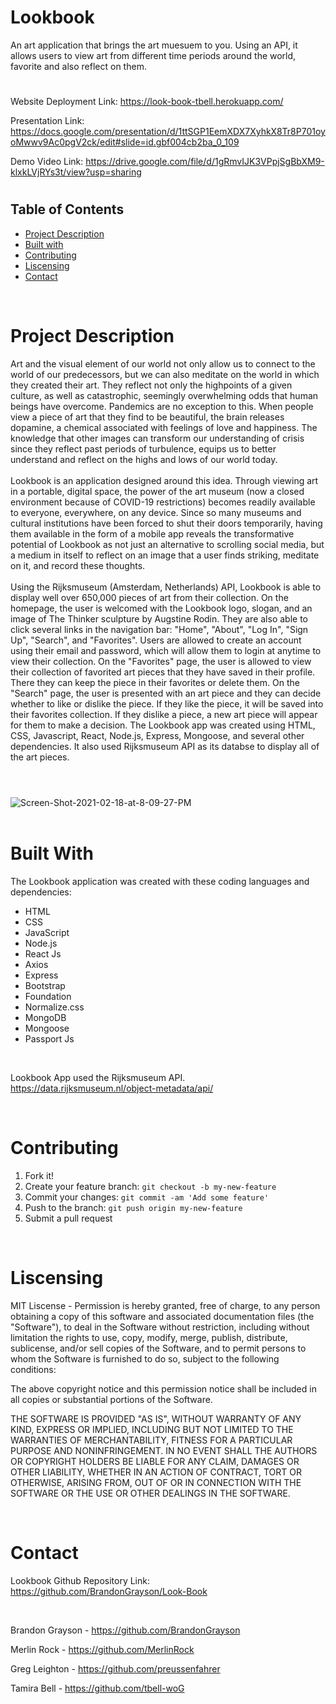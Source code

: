 # Lookbook
 An art application that brings the art muesuem to you. Using an API, it allows users to view art from different time periods around the world, favorite and also reflect on them. 
#

Website Deployment Link: https://look-book-tbell.herokuapp.com/

Presentation Link: https://docs.google.com/presentation/d/1ttSGP1EemXDX7XyhkX8Tr8P701oyoMwwv9Ac0pgV2ck/edit#slide=id.gbf004cb2ba_0_109

Demo Video Link: https://drive.google.com/file/d/1gRmvIJK3VPpjSgBbXM9-klxkLVjRYs3t/view?usp=sharing
#
## Table of Contents
* [Project Description](#description)
* [Built with](#installation)
* [Contributing](#contributing)
* [Liscensing](#liscensing)
* [Contact](#contact)

<br>

# Project Description
Art and the visual element of our world not only allow us to connect to the world of our predecessors, but we can also meditate on the world in which they created their art. They reflect not only the highpoints of a given culture, as well as catastrophic, seemingly overwhelming odds that human beings have overcome. Pandemics are no exception to this. When people view a piece of art that they find to be beautiful, the brain releases dopamine, a chemical associated with feelings of love and happiness. The knowledge that other images can transform our understanding of crisis since they reflect past periods of turbulence, equips us to better understand and reflect on the highs and lows of our world today. 
<br>
<br>
Lookbook is an application designed around this idea. Through viewing art in a portable, digital space, the power of the art museum (now a closed environment because of COVID-19 restrictions) becomes readily available to everyone, everywhere, on any device. Since so many museums and cultural institutions have been forced to shut their doors temporarily, having them available in the form of a mobile app reveals the transformative potential of Lookbook as not just an alternative to scrolling social media, but a medium in itself to reflect on an image that a user finds striking, meditate on it, and record these thoughts.
<br>
<br>
 Using the Rijksmuseum (Amsterdam, Netherlands) API, Lookbook is able to display well over 650,000 pieces of art from their collection. On the homepage, the user is welcomed with the Lookbook logo, slogan, and an image of The Thinker sculpture by Augstine Rodin. They are also able to click several links in the navigation bar: "Home", "About", "Log In", "Sign Up", "Search", and "Favorites". Users are allowed to create an account using their email and password, which will allow them to login at anytime to view their collection. On the "Favorites" page, the user is allowed to view their collection of favorited art pieces that they have saved in their profile. There they can keep the piece in their favorites or delete them. On the "Search" page, the user is presented with an art piece and they can decide whether to like or dislike the piece. If they like the piece, it will be saved into their favorites collection. If they dislike a piece, a new art piece will appear for them to make a decision. The Lookbook app was created using HTML, CSS, Javascript, React, Node.js, Express, Mongoose, and several other dependencies. It also used Rijksmuseum API as its databse to display all of the art pieces.
#
<br>

<img src="https://i.ibb.co/MMwk2nz/Screen-Shot-2021-02-18-at-8-09-27-PM.png" alt="Screen-Shot-2021-02-18-at-8-09-27-PM" border="0">
<br>
<br>


# Built With
The Lookbook application was created with these coding languages and dependencies:
* HTML
* CSS
* JavaScript
* Node.js
* React Js
* Axios 
* Express
* Bootstrap
* Foundation
* Normalize.css
* MongoDB
* Mongoose
* Passport Js

<br>

Lookbook App used the Rijksmuseum API.
https://data.rijksmuseum.nl/object-metadata/api/


<br>

# Contributing
1. Fork it!
2. Create your feature branch: `git checkout -b my-new-feature`
3. Commit your changes: `git commit -am 'Add some feature'`
4. Push to the branch: `git push origin my-new-feature`
5. Submit a pull request

<br>

# Liscensing
MIT Liscense - Permission is hereby granted, free of charge, to any person obtaining a copy of this software and associated documentation files (the "Software"), to deal in the Software without restriction, including without limitation the rights to use, copy, modify, merge, publish, distribute, sublicense, and/or sell copies of the Software, and to permit persons to whom the Software is furnished to do so, subject to the following conditions:

The above copyright notice and this permission notice shall be included in all copies or substantial portions of the Software.

THE SOFTWARE IS PROVIDED "AS IS", WITHOUT WARRANTY OF ANY KIND, EXPRESS OR IMPLIED, INCLUDING BUT NOT LIMITED TO THE WARRANTIES OF MERCHANTABILITY, FITNESS FOR A PARTICULAR PURPOSE AND NONINFRINGEMENT. IN NO EVENT SHALL THE AUTHORS OR COPYRIGHT HOLDERS BE LIABLE FOR ANY CLAIM, DAMAGES OR OTHER LIABILITY, WHETHER IN AN ACTION OF CONTRACT, TORT OR OTHERWISE, ARISING FROM, OUT OF OR IN CONNECTION WITH THE SOFTWARE OR THE USE OR OTHER DEALINGS IN THE SOFTWARE.

<br>

# Contact
Lookbook Github Repository Link: https://github.com/BrandonGrayson/Look-Book

<br>

Brandon Grayson - https://github.com/BrandonGrayson

Merlin Rock - https://github.com/MerlinRock

Greg Leighton - https://github.com/preussenfahrer

Tamira Bell - https://github.com/tbell-woG

